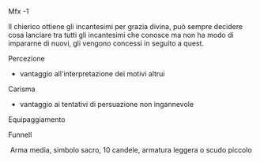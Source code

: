 
Mfx -1

Il chierico ottiene gli incantesimi per grazia divina, può sempre decidere cosa lanciare tra tutti gli incantesimi che conosce ma non ha modo di impararne di nuovi, gli vengono concessi in seguito a quest.

Percezione
- vantaggio all'interpretazione dei motivi altrui

Carisma
- vantaggio ai tentativi di persuazione non ingannevole


Equipaggiamento

Funnell

 Arma media, simbolo sacro, 10 candele, armatura leggera o scudo piccolo


